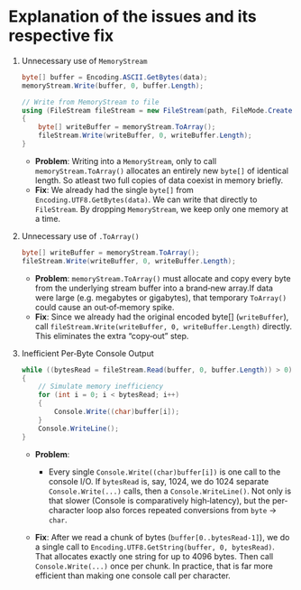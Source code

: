 # Explanation of the issues and its respective fix

1. Unnecessary use of `MemoryStream`
    ```csharp
    byte[] buffer = Encoding.ASCII.GetBytes(data);
    memoryStream.Write(buffer, 0, buffer.Length);

    // Write from MemoryStream to file
    using (FileStream fileStream = new FileStream(path, FileMode.Create))
    {
        byte[] writeBuffer = memoryStream.ToArray();
        fileStream.Write(writeBuffer, 0, writeBuffer.Length);
    }
    ```

    - **Problem**: Writing into a `MemoryStream`, only to call `memoryStream.ToArray()` allocates an entirely new `byte[]` of identical length. So atleast two full copies of data coexist in memory briefly.
    - **Fix**: We already had the single `byte[]` from `Encoding.UTF8.GetBytes(data)`. We can write that directly to `FileStream`. By dropping `MemoryStream`, we keep only one memory at a time.

2. Unnecessary use of `.ToArray()`
    ```csharp
    byte[] writeBuffer = memoryStream.ToArray();
    fileStream.Write(writeBuffer, 0, writeBuffer.Length);
    ```

    - **Problem**: `memoryStream.ToArray()` must allocate and copy every byte from the underlying stream buffer into a brand‐new array.If data were large (e.g. megabytes or gigabytes), that temporary `ToArray()` could cause an out‐of‐memory spike.
    - **Fix**: Since we already had the original encoded byte[] (`writeBuffer`), call `fileStream.Write(writeBuffer, 0, writeBuffer.Length)` directly. This eliminates the extra “copy‐out” step.

3. Inefficient Per‐Byte Console Output
    ```csharp
    while ((bytesRead = fileStream.Read(buffer, 0, buffer.Length)) > 0)
    {
        // Simulate memory inefficiency
        for (int i = 0; i < bytesRead; i++)
        {
            Console.Write((char)buffer[i]);
        }
        Console.WriteLine();
    }
    ```
    - **Problem**:
        - Every single `Console.Write((char)buffer[i])` is one call to the console I/O. If `bytesRead` is, say, 1024, we do 1024 separate `Console.Write(...)` calls, then a `Console.WriteLine()`. Not only is that slower (Console is comparatively high‐latency), but the per‐character loop also forces repeated conversions from `byte` → `char`.

    - **Fix**: After we read a chunk of bytes (`buffer[0..bytesRead-1]`), we do a single call to `Encoding.UTF8.GetString(buffer, 0, bytesRead)`. That allocates exactly one string for up to 4096 bytes. Then call `Console.Write(...)` once per chunk. In practice, that is far more efficient than making one console call per character.
